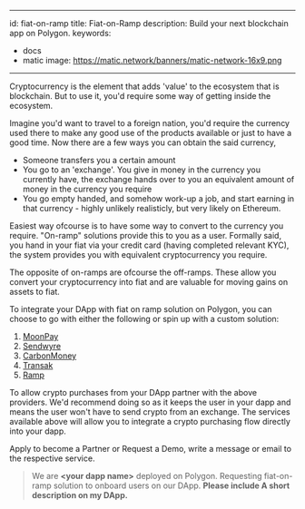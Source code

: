 
---
id: fiat-on-ramp
title: Fiat-on-Ramp
description: Build your next blockchain app on Polygon.
keywords:
  - docs
  - matic
image: https://matic.network/banners/matic-network-16x9.png 
---

Cryptocurrency is the element that adds 'value' to the ecosystem that is blockchain. But to use it, you'd require some way of getting inside the ecosystem. 

Imagine you'd want to travel to a foreign nation, you'd require the currency used there to make any good use of the products available or just to have a good time. Now there are a few ways you can obtain the said currency, 

- Someone transfers you a certain amount
- You go to an 'exchange'. You give in money in the currency you currently have, the exchange hands over to you an equivalent amount of money in the currency you require
- You go empty handed, and somehow work-up a job, and start earning in that currency - highly unlikely realisticly, but very likely on Ethereum.

Easiest way ofcourse is to have some way to convert to the currency you require. "On-ramp" solutions provide this to you as a user. 
Formally said, you hand in your fiat via your credit card (having completed relevant KYC), the system provides you with equivalent cryptocurrency you require.

The opposite of on-ramps are ofcourse the off-ramps. These allow you convert your cryptocurrency into fiat and are valuable for moving gains on assets to fiat. 

To integrate your DApp with fiat on ramp solution on Polygon, you can choose to go with either the following or spin up with a custom solution:

1. [MoonPay](https://www.moonpay.io/)
2. [Sendwyre](https://www.sendwyre.com/)
3. [CarbonMoney](https://www.carbon.money/)
4. [Transak](https://transak.com/)
5. [Ramp](https://ramp.network/)

To allow crypto purchases from your DApp partner with the above providers. We'd recommend doing so as it keeps the user in your dapp and means the user won't have to send crypto from an exchange. The services available above will allow you to integrate a crypto purchasing flow directly into your dapp.

Apply to become a Partner or Request a Demo, write a message or email to the respective service.

> We are **<your dapp name\>** deployed on Polygon. Requesting fiat-on-ramp solution to onboard users on our DApp. **Please include A short description on my DApp.**


